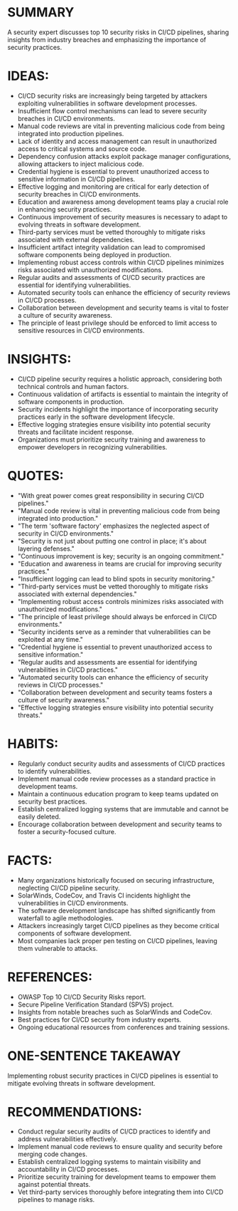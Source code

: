 # SUMMARY
A security expert discusses top 10 security risks in CI/CD pipelines, sharing insights from industry breaches and emphasizing the importance of security practices.

# IDEAS:
- CI/CD security risks are increasingly being targeted by attackers exploiting vulnerabilities in software development processes.
- Insufficient flow control mechanisms can lead to severe security breaches in CI/CD environments.
- Manual code reviews are vital in preventing malicious code from being integrated into production pipelines.
- Lack of identity and access management can result in unauthorized access to critical systems and source code.
- Dependency confusion attacks exploit package manager configurations, allowing attackers to inject malicious code.
- Credential hygiene is essential to prevent unauthorized access to sensitive information in CI/CD pipelines.
- Effective logging and monitoring are critical for early detection of security breaches in CI/CD environments.
- Education and awareness among development teams play a crucial role in enhancing security practices.
- Continuous improvement of security measures is necessary to adapt to evolving threats in software development.
- Third-party services must be vetted thoroughly to mitigate risks associated with external dependencies.
- Insufficient artifact integrity validation can lead to compromised software components being deployed in production.
- Implementing robust access controls within CI/CD pipelines minimizes risks associated with unauthorized modifications.
- Regular audits and assessments of CI/CD security practices are essential for identifying vulnerabilities.
- Automated security tools can enhance the efficiency of security reviews in CI/CD processes.
- Collaboration between development and security teams is vital to foster a culture of security awareness.
- The principle of least privilege should be enforced to limit access to sensitive resources in CI/CD environments.

# INSIGHTS:
- CI/CD pipeline security requires a holistic approach, considering both technical controls and human factors.
- Continuous validation of artifacts is essential to maintain the integrity of software components in production.
- Security incidents highlight the importance of incorporating security practices early in the software development lifecycle.
- Effective logging strategies ensure visibility into potential security threats and facilitate incident response.
- Organizations must prioritize security training and awareness to empower developers in recognizing vulnerabilities.

# QUOTES:
- "With great power comes great responsibility in securing CI/CD pipelines."
- "Manual code review is vital in preventing malicious code from being integrated into production."
- "The term 'software factory' emphasizes the neglected aspect of security in CI/CD environments."
- "Security is not just about putting one control in place; it's about layering defenses."
- "Continuous improvement is key; security is an ongoing commitment."
- "Education and awareness in teams are crucial for improving security practices."
- "Insufficient logging can lead to blind spots in security monitoring."
- "Third-party services must be vetted thoroughly to mitigate risks associated with external dependencies."
- "Implementing robust access controls minimizes risks associated with unauthorized modifications."
- "The principle of least privilege should always be enforced in CI/CD environments."
- "Security incidents serve as a reminder that vulnerabilities can be exploited at any time."
- "Credential hygiene is essential to prevent unauthorized access to sensitive information."
- "Regular audits and assessments are essential for identifying vulnerabilities in CI/CD practices."
- "Automated security tools can enhance the efficiency of security reviews in CI/CD processes."
- "Collaboration between development and security teams fosters a culture of security awareness."
- "Effective logging strategies ensure visibility into potential security threats."

# HABITS:
- Regularly conduct security audits and assessments of CI/CD practices to identify vulnerabilities.
- Implement manual code review processes as a standard practice in development teams.
- Maintain a continuous education program to keep teams updated on security best practices.
- Establish centralized logging systems that are immutable and cannot be easily deleted.
- Encourage collaboration between development and security teams to foster a security-focused culture.

# FACTS:
- Many organizations historically focused on securing infrastructure, neglecting CI/CD pipeline security.
- SolarWinds, CodeCov, and Travis CI incidents highlight the vulnerabilities in CI/CD environments.
- The software development landscape has shifted significantly from waterfall to agile methodologies.
- Attackers increasingly target CI/CD pipelines as they become critical components of software development.
- Most companies lack proper pen testing on CI/CD pipelines, leaving them vulnerable to attacks.

# REFERENCES:
- OWASP Top 10 CI/CD Security Risks report.
- Secure Pipeline Verification Standard (SPVS) project.
- Insights from notable breaches such as SolarWinds and CodeCov.
- Best practices for CI/CD security from industry experts.
- Ongoing educational resources from conferences and training sessions.

# ONE-SENTENCE TAKEAWAY
Implementing robust security practices in CI/CD pipelines is essential to mitigate evolving threats in software development.

# RECOMMENDATIONS:
- Conduct regular security audits of CI/CD practices to identify and address vulnerabilities effectively.
- Implement manual code reviews to ensure quality and security before merging code changes.
- Establish centralized logging systems to maintain visibility and accountability in CI/CD processes.
- Prioritize security training for development teams to empower them against potential threats.
- Vet third-party services thoroughly before integrating them into CI/CD pipelines to manage risks.